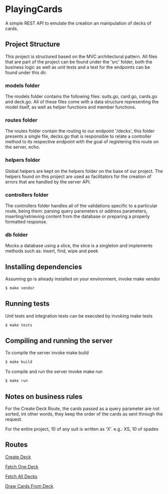 # PlayingCards

A simple REST API to emulate the creation an manipulation of decks of cards.

## Project Structure

This project is structured based on the MVC architectural pattern. All files that are part of the project can be found under the 'src' folder, both the business logic as well as unit tests and a test for the endpoints can be found under this dir.

### models folder

The models folder contains the following files: suits.go, card.go, cards.go and deck.go.
All of these files come with a data structure representing the model itself, as well as helper functions and member functions.

### routes folder

The routes folder contain the routing to our endpoint '/decks', this folder presents a single file, decks.go that is responsible to relate a controller method to its respective endpoint with the goal of registering this route on the server, echo.

### helpers folder

Global helpers are kept on the helpers folder on the base of our project. The helpers found on this
project are used as facilitators for the creation of errors that are handled by the server API.

### controllers folder

The controllers folder handles all of the validations specific to a particular route, being them:
parsing query parameters or address parameters, inserting/retrieving content from the database or
preparing a properly formatted response.

### db folder

Mocks a database using a slice, the slice is a singleton and implements methods such as: insert, find, wipe and peek

## Installing dependencies

Assuming go is already installed on your environment, invoke make vendor

```sh
$ make vendor
```

## Running tests

Unit tests and integration tests can be executed by invoking make tests

```sh
$ make tests
```

## Compiling and running the server

To compile the server invoke make build

```sh
$ make build
```

To compile and run the server invoke make run

```sh
$ make run
```

## Notes on business rules

For the Create Deck Route, the cards passed as a query parameter are not sorted,
int other words, they keep the order of the cards as sent through the request.

For the entire project, 10 of any suit is written as 'X'. e.g.: XS, 10 of spades

## Routes

[Create Deck](./endpoints/create_deck.md)

[Fetch One Deck](./endpoints/fetch_one_deck.md)

[Fetch All Decks](./endpoints/fetch_all_decks.md)

[Draw Cards From Deck](./endpoints/draw_card_from_deck.md)
